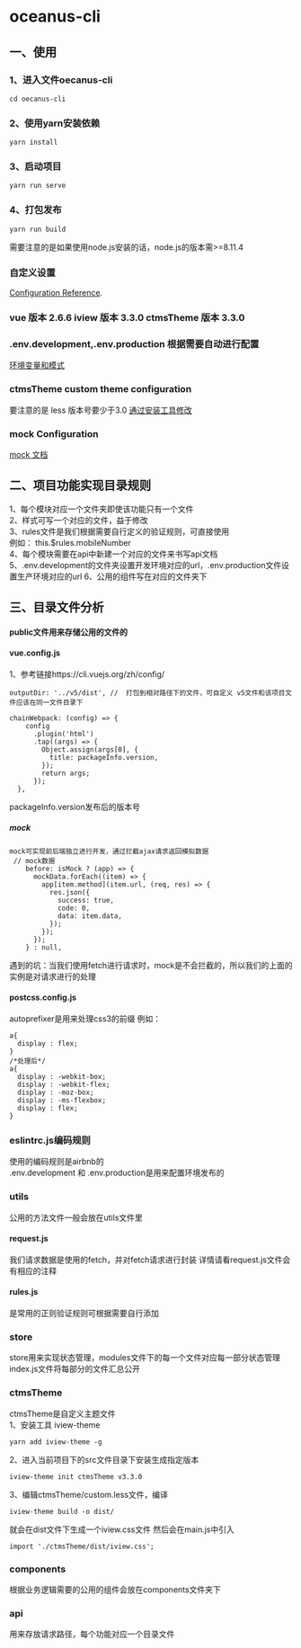 # oceanus-cli
## 一、使用
### 1、进入文件oecanus-cli 
```
cd oecanus-cli
```
### 2、使用yarn安装依赖
```
yarn install
```
### 3、启动项目
```
yarn run serve
```
### 4、打包发布
```
yarn run build
```
需要注意的是如果使用node.js安装的话，node.js的版本需>=8.11.4

### 自定义设置
[Configuration Reference](https://cli.vuejs.org/config/).
### vue 版本 2.6.6  iview 版本 3.3.0 ctmsTheme 版本 3.3.0
### .env.development,.env.production 根据需要自动进行配置
[环境变量和模式](https://cli.vuejs.org/zh/guide/mode-and-env.html#%E6%A8%A1%E5%BC%8F)
### ctmsTheme custom theme configuration
要注意的是 less 版本号要少于3.0
[通过安装工具修改](https://www.iviewui.com/docs/guide/theme)
### mock Configuration
[mock 文档](http://mockjs.com/)

## 二、项目功能实现目录规则
1、每个模块对应一个文件夹即使该功能只有一个文件  
2、样式可写一个对应的文件，益于修改  
3、rules文件是我们根据需要自行定义的验证规则，可直接使用  
例如： 
this.$rules.mobileNumber  
4、每个模块需要在api中新建一个对应的文件来书写api文档  
5、.env.development的文件夹设置开发环境对应的url，.env.production文件设置生产环境对应的url
6、公用的组件写在对应的文件夹下
## 三、目录文件分析
#### public文件用来存储公用的文件的
#### vue.config.js 
1、参考链接https://cli.vuejs.org/zh/config/
```
outputDir: '../v5/dist', //  打包到相对路径下的文件，可自定义 v5文件和该项目文件应该在同一文件目录下
```
```
chainWebpack: (config) => {
    config
      .plugin('html')
      .tap((args) => {
        Object.assign(args[0], {
          title: packageInfo.version,
        });
        return args;
      });
  },
```
packageInfo.version发布后的版本号
##### mock
```
mock可实现前后端独立进行开发，通过拦截ajax请求返回模拟数据
 // mock数据
    before: isMock ? (app) => {
      mockData.forEach((item) => {
        app[item.method](item.url, (req, res) => {
          res.json({
            success: true,
            code: 0,
            data: item.data,
          });
        });
      });
    } : null,
```
遇到的坑：当我们使用fetch进行请求时，mock是不会拦截的，所以我们的上面的实例是对请求进行的处理
#### postcss.config.js
autoprefixer是用来处理css3的前缀
例如：
```
a{
  display : flex;
}
/*处理后*/
a{
  display : -webkit-box;
  display : -webkit-flex;
  display : -moz-box;
  display : -ms-flexbox;
  display : flex;
}
```
### eslintrc.js编码规则
使用的编码规则是airbnb的  
.env.development 和 .env.production是用来配置环境发布的  
### utils
公用的方法文件一般会放在utils文件里
#### request.js
我们请求数据是使用的fetch，并对fetch请求进行封装
详情请看request.js文件会有相应的注释
#### rules.js
是常用的正则验证规则可根据需要自行添加
### store
store用来实现状态管理，modules文件下的每一个文件对应每一部分状态管理  
index.js文件将每部分的文件汇总公开
### ctmsTheme
ctmsTheme是自定义主题文件  
1、安装工具 iview-theme
```
yarn add iview-theme -g
```
2、进入当前项目下的src文件目录下安装生成指定版本
```
iview-theme init ctmsTheme v3.3.0
```
3、编辑ctmsTheme/custom.less文件，编译
```
iview-theme build -o dist/
```
就会在dist文件下生成一个iview.css文件
然后会在main.js中引入
```
import './ctmsTheme/dist/iview.css';
```
### components
根据业务逻辑需要的公用的组件会放在components文件夹下
### api
用来存放请求路径，每个功能对应一个目录文件


